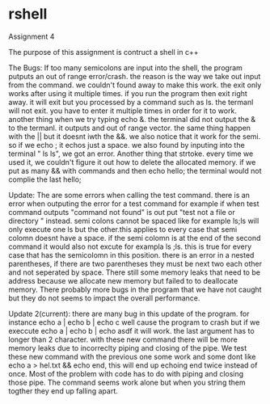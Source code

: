 # rshell
Assignment 4

The purpose of this assignment is contruct a shell in c++

The Bugs: 
  If too many semicolons are input into the shell, the program putputs an out of range error/crash. the reason is the way we take out input from the command. we couldn't found away to make this work. the exit only works after using it multiple times. if you run the program then exit right away. it will exit but you processed by a command such as ls. the termanl will not exit. you have to enter it multiple times in order for it to work. another thing when we try typing echo &. the terminal did not output the & to the termanl. it outputs and out of range vector. the same thing happen with the || but it doesnt iwth the &&. we also notice that it work for the semi. so if we echo ;  it echos just a space. we also found by inputing into the terminal " ls ls", we got an error. Another thing that strtoke. every time we used it, we couldn't figure it out how to delete the allocated memory. if we put as many && with commands and then echo  hello; the terminal would not complie the last hello; 

Update:
  The are some errors when calling the test command. there is an error when outputing the error for a test command for example if when test command outputs "command not found" is out put "test not a file or directory " instead. semi colons cannot be spaced like for example ls;ls will only execute one ls but the other.this applies to every case that semi colomn doesnt have a space. if the semi colomn is at the end of the second command it would also not excute for exampla ls ;ls. this is true for every case that has the semicolomn in this position. there is an error in a nested parentheses, if there are two parentheses they must be next two each other and not seperated by space. There still some memory leaks that need to be address because we allocate new memory but failed to to deallocate memory. There probably more bugs in the program that we have not caught but they do not seems to impact the overall performance.

Update 2(current):
  there are many bug in this update of the program. for instance echo a | echo b | echo c well cause the program to crash but if we execcute echo a | echo b | echo asdf it will work. the last argument has to longer than 2 character. with these new command there will be more memory leaks due to incorreclty piping and closing of the pipe. We test these new command with the previous one some work and some dont like echo a > hel.txt && echo end, this will end up echoing end twice instead of once. Most of the problem with code has to do with piping and closing those pipe. The command seems work alone but when you string them togther they end up falling apart.
